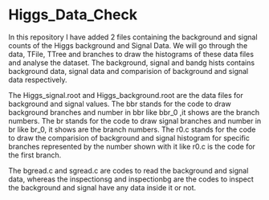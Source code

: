 # Higgs_Data_Check
In this repository I have added 2 files containing the background and signal counts of the Higgs background and Signal Data. We will go through the data, TFile, TTree and branches to draw the histograms of these data files and analyse the dataset.
The background, signal and bandg hists contains background data, signal data and comparision of background and signal data respectively.

The Higgs_signal.root and Higgs_background.root are the data files for background and signal values.
The bbr stands for the code to draw background branches and number in bbr like bbr_0 ,it shows are the branch numbers.
The br stands for the code to draw signal branches and number in br like br_0, it shows are the branch numbers.
The r0.c stands for the code to draw the comparision of background and signal histogram for specific branches represented by the number shown with it like r0.c is the code for the first branch. 

The bgread.c and sgread.c are codes to read the background and signal data, whereas the inspectionsg and inspectionbg are the codes to inspect the background and signal have any data inside it or not.
